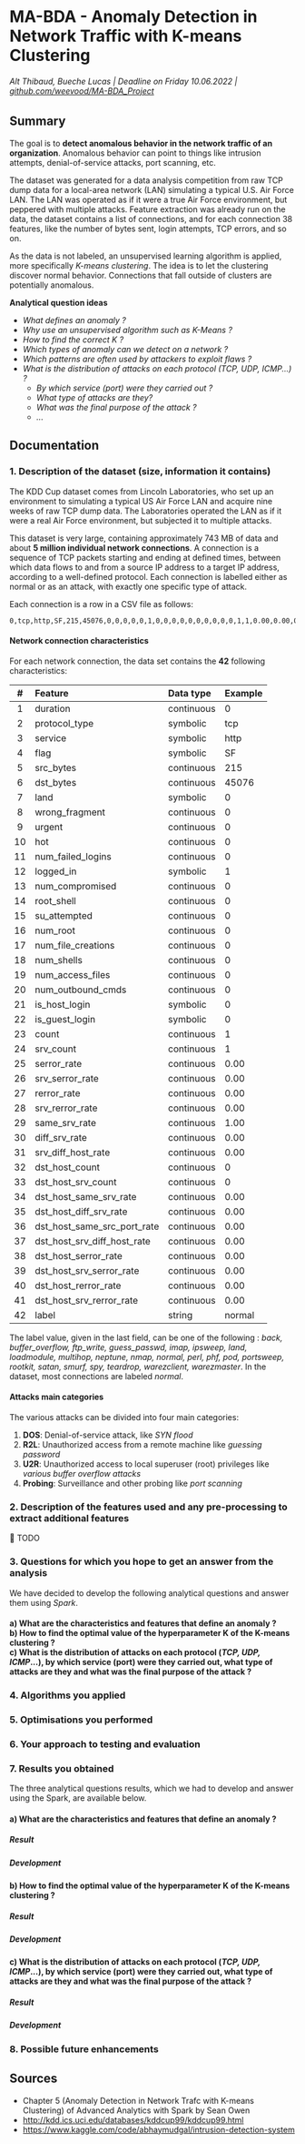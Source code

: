 # MA-BDA - Anomaly Detection in Network Traffic with K-means Clustering

###### Alt Thibaud, Bueche Lucas | Deadline on Friday 10.06.2022 | [github.com/weevood/MA-BDA_Project](https://github.com/weevood/MA-BDA_Project)

## Summary

The goal is to **detect anomalous behavior in the network traffic of an organization**. Anomalous behavior can point to things like intrusion attempts, denial-of-service attacks, port scanning, etc.

The dataset was generated for a data analysis competition from raw TCP dump data for a local-area network (LAN) simulating a typical U.S. Air Force LAN. The LAN was operated as if it were a true Air Force environment, but peppered with multiple attacks. Feature extraction was already run on the data, the dataset contains a list of connections, and for each connection 38 features, like the number of bytes sent, login attempts, TCP errors, and so on.

As the data is not labeled, an unsupervised learning algorithm is applied, more specifically *K-means clustering*. The idea is to let the clustering discover normal behavior. Connections that fall outside of clusters are potentially anomalous.

**Analytical question ideas**

- _What defines an anomaly ?_
- _Why use an unsupervised algorithm such as K-Means ?_
- _How to find the correct K ?_
- _Which types of anomaly can we detect on a network ?_
- _Which patterns are often used by attackers to exploit flaws ?_
- _What is the distribution of attacks on each protocol (TCP, UDP, ICMP...) ?_
	- _By which service (port) were they carried out ?_
	- _What type of attacks are they?_
	- _What was the final purpose of the attack ?_
	- _..._

## Documentation

### 1. Description of the dataset (size, information it contains)

The KDD Cup dataset comes from Lincoln Laboratories, who set up an environment to simulating a typical US Air Force LAN and acquire nine weeks of raw TCP dump data. The Laboratories operated the LAN as if it were a real Air Force environment, but subjected it to multiple attacks.

This dataset is very large, containing approximately 743 MB of data and about **5 million individual network connections**. A connection is a sequence of TCP packets starting and ending at defined times, between which data flows to and from a source IP address to a target IP address, according to a well-defined protocol.  Each connection is labelled either as normal or as an attack, with exactly one specific type of attack. 

Each connection is a row in a CSV file as follows: 

```csv
0,tcp,http,SF,215,45076,0,0,0,0,0,1,0,0,0,0,0,0,0,0,0,0,1,1,0.00,0.00,0.00,0.00,1.00,0.00,0.00,0,0,0.00,0.00,0.00,0.00,0.00,0.00,0.00,0.00,normal.
```

#### Network connection characteristics

For each network connection, the data set contains the **42** following characteristics: 

| # | Feature | Data type | Example |
|:-:|:--------|:----------|:--------|
| 1 | duration | continuous | 0 |
| 2 | protocol\_type | symbolic | tcp |
| 3 | service | symbolic | http |
| 4 | flag | symbolic | SF |
| 5 | src\_bytes | continuous | 215 |
| 6 | dst\_bytes | continuous | 45076 |
| 7 | land | symbolic | 0 |
| 8 | wrong\_fragment | continuous | 0 |
| 9 | urgent | continuous | 0 |
| 10 | hot | continuous | 0 |
| 11 | num\_failed\_logins | continuous | 0 |
| 12 | logged\_in | symbolic | 1 |
| 13 | num\_compromised | continuous | 0 |
| 14 | root\_shell | continuous | 0 |
| 15 | su\_attempted | continuous | 0 |
| 16 | num\_root | continuous | 0 |
| 17 | num\_file\_creations | continuous | 0 |
| 18 | num\_shells | continuous | 0 |
| 19 | num\_access\_files | continuous | 0 |
| 20 | num\_outbound\_cmds | continuous | 0 |
| 21 | is\_host\_login | symbolic | 0 |
| 22 | is\_guest\_login | symbolic | 0 |
| 23 | count | continuous | 1 |
| 24 | srv\_count | continuous | 1 |
| 25 | serror\_rate | continuous | 0.00 |
| 26 | srv\_serror\_rate | continuous | 0.00 |
| 27 | rerror\_rate | continuous | 0.00 |
| 28 | srv\_rerror\_rate | continuous | 0.00 |
| 29 | same\_srv\_rate | continuous | 1.00 |
| 30 | diff\_srv\_rate | continuous | 0.00 |
| 31 | srv\_diff\_host\_rate | continuous | 0.00 |
| 32 | dst\_host\_count | continuous | 0 |
| 33 | dst\_host\_srv\_count | continuous | 0 |
| 34 | dst\_host\_same\_srv\_rate | continuous | 0.00 |
| 35 | dst\_host\_diff\_srv\_rate | continuous | 0.00 |
| 36 | dst\_host\_same\_src\_port\_rate | continuous | 0.00 |
| 37 | dst\_host\_srv\_diff\_host\_rate | continuous | 0.00 |
| 38 | dst\_host\_serror\_rate | continuous | 0.00 |
| 39 | dst\_host\_srv\_serror\_rate | continuous | 0.00 |
| 40 | dst\_host\_rerror\_rate | continuous | 0.00 |
| 41 | dst\_host\_srv\_rerror\_rate | continuous | 0.00 |
| 42 | label | string | normal |

The label value, given in the last field, can be one of the following : *back, buffer\_overflow, ftp_write, guess_passwd, imap, ipsweep, land, loadmodule, multihop, neptune, nmap, normal, perl, phf, pod, portsweep, rootkit, satan, smurf, spy, teardrop, warezclient, warezmaster*. In the dataset, most connections are labeled *normal*.

#### Attacks main categories

The various attacks can be divided into four main categories:

1. **DOS**: Denial-of-service attack, like *SYN flood*
2. **R2L**: Unauthorized access from a remote machine like *guessing password*
3. **U2R**: Unauthorized access to local superuser (root) privileges like *various buffer overflow attacks*
4. **Probing**: Surveillance and other probing like *port scanning*

### 2. Description of the features used and any pre-processing to extract additional features

📝 TODO

### 3. Questions for which you hope to get an answer from the analysis

We have decided to develop the following analytical questions and answer them using *Spark*.

#### a) What are the characteristics and features that define an anomaly ? <br> b) How to find the optimal value of the hyperparameter K of the K-means clustering ? <br> c) What is the distribution of attacks on each protocol (*TCP, UDP, ICMP*...), by which service (port) were they carried out, what type of attacks are they and what was the final purpose of the attack ?

### 4. Algorithms you applied

### 5. Optimisations you performed

### 6. Your approach to testing and evaluation

### 7. Results you obtained

The three analytical questions results, which we had to develop and answer using the Spark, are available below.

#### a) What are the characteristics and features that define an anomaly ?
##### Result
##### Development

#### b) How to find the optimal value of the hyperparameter K of the K-means clustering ?
##### Result
##### Development

#### c) What is the distribution of attacks on each protocol (*TCP, UDP, ICMP*...), by which service (port) were they carried out, what type of attacks are they and what was the final purpose of the attack ?
##### Result
##### Development

### 8. Possible future enhancements

## Sources

- Chapter 5 (Anomaly Detection in Network Trafc with K-means Clustering) of Advanced Analytics with Spark by Sean Owen
- http://kdd.ics.uci.edu/databases/kddcup99/kddcup99.html
- https://www.kaggle.com/code/abhaymudgal/intrusion-detection-system
